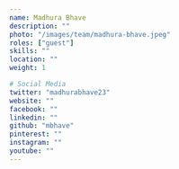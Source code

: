 ```yaml
---
name: Madhura Bhave
description: ""
photo: "/images/team/madhura-bhave.jpeg"
roles: ["guest"]
skills: ""
location: ""
weight: 1

# Social Media
twitter: "madhurabhave23"
website: ""
facebook: ""
linkedin: ""
github: "mbhave"
pinterest: ""
instagram: ""
youtube: ""
---
```



<!--more-->

